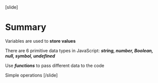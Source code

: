 [slide]
# Summary
Variables are used to **store values**

There are 6 primitive data types in JavaScript: ***string, number, Boolean, null, symbol, undefined***

Use ***functions*** to pass different data to the code

Simple operations
[/slide]
